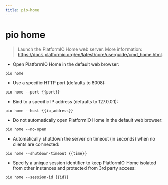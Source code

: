 ```yaml
---
title: pio-home
---
```

# pio home

> Launch the PlatformIO Home web server.
> More information: <https://docs.platformio.org/en/latest/core/userguide/cmd_home.html>.

- Open PlatformIO Home in the default web browser:

`pio home`

- Use a specific HTTP port (defaults to 8008):

`pio home --port {{port}}`

- Bind to a specific IP address (defaults to 127.0.0.1):

`pio home --host {{ip_address}}`

- Do not automatically open PlatformIO Home in the default web browser:

`pio home --no-open`

- Automatically shutdown the server on timeout (in seconds) when no clients are connected:

`pio home --shutdown-timeout {{time}}`

- Specify a unique session identifier to keep PlatformIO Home isolated from other instances and protected from 3rd party access:

`pio home --session-id {{id}}`
